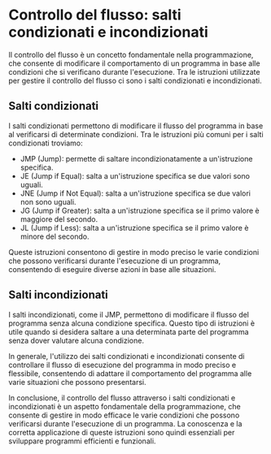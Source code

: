 # Controllo del flusso: salti condizionati e incondizionati

Il controllo del flusso è un concetto fondamentale nella programmazione, che consente di modificare il comportamento di un programma in base alle condizioni che si verificano durante l'esecuzione. Tra le istruzioni utilizzate per gestire il controllo del flusso ci sono i salti condizionati e incondizionati.

## Salti condizionati

I salti condizionati permettono di modificare il flusso del programma in base al verificarsi di determinate condizioni. Tra le istruzioni più comuni per i salti condizionati troviamo:

- JMP (Jump): permette di saltare incondizionatamente a un'istruzione specifica.
- JE (Jump if Equal): salta a un'istruzione specifica se due valori sono uguali.
- JNE (Jump if Not Equal): salta a un'istruzione specifica se due valori non sono uguali.
- JG (Jump if Greater): salta a un'istruzione specifica se il primo valore è maggiore del secondo.
- JL (Jump if Less): salta a un'istruzione specifica se il primo valore è minore del secondo.

Queste istruzioni consentono di gestire in modo preciso le varie condizioni che possono verificarsi durante l'esecuzione di un programma, consentendo di eseguire diverse azioni in base alle situazioni.

## Salti incondizionati

I salti incondizionati, come il JMP, permettono di modificare il flusso del programma senza alcuna condizione specifica. Questo tipo di istruzioni è utile quando si desidera saltare a una determinata parte del programma senza dover valutare alcuna condizione.

In generale, l'utilizzo dei salti condizionati e incondizionati consente di controllare il flusso di esecuzione del programma in modo preciso e flessibile, consentendo di adattare il comportamento del programma alle varie situazioni che possono presentarsi.

In conclusione, il controllo del flusso attraverso i salti condizionati e incondizionati è un aspetto fondamentale della programmazione, che consente di gestire in modo efficace le varie condizioni che possono verificarsi durante l'esecuzione di un programma. La conoscenza e la corretta applicazione di queste istruzioni sono quindi essenziali per sviluppare programmi efficienti e funzionali.
